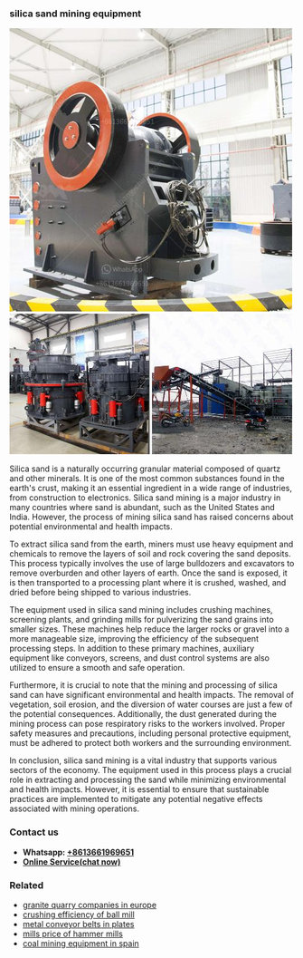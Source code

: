 <h3>silica sand mining equipment</h3><img src='1703042477.jpg' alt=''><p>Silica sand is a naturally occurring granular material composed of quartz and other minerals. It is one of the most common substances found in the earth's crust, making it an essential ingredient in a wide range of industries, from construction to electronics. Silica sand mining is a major industry in many countries where sand is abundant, such as the United States and India. However, the process of mining silica sand has raised concerns about potential environmental and health impacts.</p><p>To extract silica sand from the earth, miners must use heavy equipment and chemicals to remove the layers of soil and rock covering the sand deposits. This process typically involves the use of large bulldozers and excavators to remove overburden and other layers of earth. Once the sand is exposed, it is then transported to a processing plant where it is crushed, washed, and dried before being shipped to various industries.</p><p>The equipment used in silica sand mining includes crushing machines, screening plants, and grinding mills for pulverizing the sand grains into smaller sizes. These machines help reduce the larger rocks or gravel into a more manageable size, improving the efficiency of the subsequent processing steps. In addition to these primary machines, auxiliary equipment like conveyors, screens, and dust control systems are also utilized to ensure a smooth and safe operation.</p><p>Furthermore, it is crucial to note that the mining and processing of silica sand can have significant environmental and health impacts. The removal of vegetation, soil erosion, and the diversion of water courses are just a few of the potential consequences. Additionally, the dust generated during the mining process can pose respiratory risks to the workers involved. Proper safety measures and precautions, including personal protective equipment, must be adhered to protect both workers and the surrounding environment.</p><p>In conclusion, silica sand mining is a vital industry that supports various sectors of the economy. The equipment used in this process plays a crucial role in extracting and processing the sand while minimizing environmental and health impacts. However, it is essential to ensure that sustainable practices are implemented to mitigate any potential negative effects associated with mining operations.</p><h3>Contact us</h3><ul><li><strong>Whatsapp:&nbsp;<a href="https://wa.me/8613661969651">+8613661969651</a></strong></li><li><a href="https://swt.shibang-china.com/?git&amp;zhl&amp;silica sand mining equipment"><strong>Online Service(chat now)</strong></a></li></ul><h3>Related</h3><ul><li><a href='granite quarry companies in europe.md'>granite quarry companies in europe</a></li><li><a href='crushing efficiency of ball mill.md'>crushing efficiency of ball mill</a></li><li><a href='metal conveyor belts in plates.md'>metal conveyor belts in plates</a></li><li><a href='mills price of hammer mills.md'>mills price of hammer mills</a></li><li><a href='coal mining equipment in spain.md'>coal mining equipment in spain</a></li></ul>